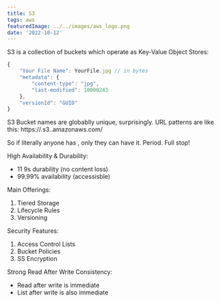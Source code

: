 ```yaml
---
title: S3
tags: aws
featuredImage: ../../images/aws_logo.png
date: '2022-10-12'
---
```

S3 is a collection of buckets which operate as Key-Value Object Stores:
```javascript
{
    "Your File Name": YourFile.jpg // in bytes
    "metadata": {
        "content-type": "jpg",
        "last-modified": 10000243
    },
    "versionId": "GUID"
}
```
S3 Bucket names are globablly unique, surprisingly. URL patterns are like this:
https://<nameofbucket>.s3.<region>.amazonaws.com/<key-name>

So if literally anyone has <nameofbucket>, only they can have it. Period. Full stop!

High Availability & Durability:
- 11 9s durability (no content loss)
- 99.99% availability (accessisble)

Main Offerings:
1. Tiered Storage
2. Lifecycle Rules
3. Versioning

Security Features:
1. Access Control Lists
2. Bucket Policies
3. SS Encryption

Strong Read After Write Consistency:
- Read after write is immediate
- List after write is also immediate


